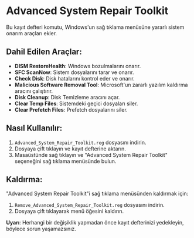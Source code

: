 # Advanced System Repair Toolkit

Bu kayıt defteri komutu, Windows'un sağ tıklama menüsüne yararlı sistem onarım araçları ekler.

## Dahil Edilen Araçlar:
- **DISM RestoreHealth**: Windows bozulmalarını onarır.
- **SFC ScanNow**: Sistem dosyalarını tarar ve onarır.
- **Check Disk**: Disk hatalarını kontrol eder ve onarır.
- **Malicious Software Removal Tool**: Microsoft'un zararlı yazılım kaldırma aracını çalıştırır.
- **Disk Cleanup**: Disk Temizleme aracını açar.
- **Clear Temp Files**: Sistemdeki geçici dosyaları siler.
- **Clear Prefetch Files**: Prefetch dosyalarını siler.

## Nasıl Kullanılır:
1. `Advanced_System_Repair_Toolkit.reg` dosyasını indirin.
2. Dosyaya çift tıklayın ve kayıt defterine aktarın.
3. Masaüstünde sağ tıklayın ve "Advanced System Repair Toolkit" seçeneğini sağ tıklama menüsünde bulun.

## Kaldırma:
"Advanced System Repair Toolkit"i sağ tıklama menüsünden kaldırmak için:
1. `Remove_Advanced_System_Repair_Toolkit.reg` dosyasını indirin.
2. Dosyaya çift tıklayarak menü öğesini kaldırın.

**Uyarı**: Herhangi bir değişiklik yapmadan önce kayıt defterinizi yedekleyin, böylece sorun yaşamazsınız.

